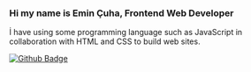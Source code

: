 ### Hi my name is Emin Çuha, Frontend Web Developer

İ have using some programming language such as JavaScript in collaboration with HTML and CSS to build web sites.

[![Github Badge](https://img.shields.io/badge/-Github-000?style=quare&labelColor=000&logo=Github&logoColor=white&link=link)](link) 
